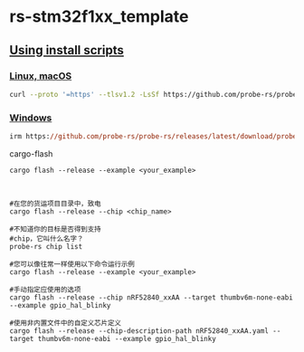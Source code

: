 # rs-stm32f1xx_template





## [Using install scripts](https://probe.rs/docs/getting-started/installation/#using-install-scripts)

### [Linux, macOS](https://probe.rs/docs/getting-started/installation/#linux%2C-macos)

```bash
curl --proto '=https' --tlsv1.2 -LsSf https://github.com/probe-rs/probe-rs/releases/latest/download/probe-rs-tools-installer.sh | sh
```

### [Windows](https://probe.rs/docs/getting-started/installation/#windows)

```ps
irm https://github.com/probe-rs/probe-rs/releases/latest/download/probe-rs-tools-installer.ps1 | iex
```



cargo-flash

```shell
cargo flash --release --example <your_example>
```



```shell


#在您的货运项目目录中，致电
cargo flash --release --chip <chip_name>

#不知道你的目标是否得到支持
#chip，它叫什么名字？
probe-rs chip list

#您可以像往常一样使用以下命令运行示例
cargo flash --release --example <your_example>

#手动指定应使用的选项
cargo flash --release --chip nRF52840_xxAA --target thumbv6m-none-eabi --example gpio_hal_blinky

#使用非内置文件中的自定义芯片定义
cargo flash --release --chip-description-path nRF52840_xxAA.yaml --target thumbv6m-none-eabi --example gpio_hal_blinky
```

